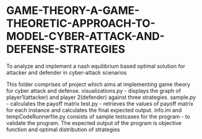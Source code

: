 # GAME-THEORY-A-GAME-THEORETIC-APPROACH-TO-MODEL-CYBER-ATTACK-AND-DEFENSE-STRATEGIES
To analyze and implement a nash equilibrium based optimal solution for attacker and defender in cyber-attack scenarios

This folder comprises of project which aims at implementing game theory for cyber attack and defense.
visualizations.py - displays the graph of player1(attacker) and player 2(defender) against three strategies.
sample.py - calculates the payoff matrix
test.py - retrieves the values of payoff matrix for each instance and calculates the final expected output.
info.ini and tempCodeRunnerfile.py consists of sample testcases for the program - to validate the program.
The expected output of the program is objective function and optimal distribution of strategies
